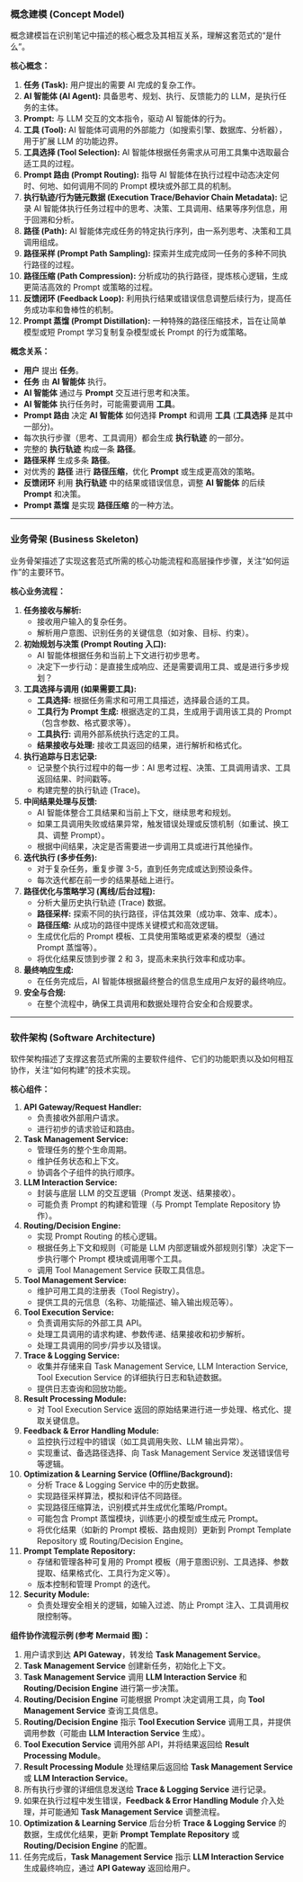 ### 概念建模 (Concept Model)

概念建模旨在识别笔记中描述的核心概念及其相互关系，理解这套范式的“是什么”。

**核心概念：**

1.  **任务 (Task):** 用户提出的需要 AI 完成的复杂工作。
2.  **AI 智能体 (AI Agent):** 具备思考、规划、执行、反馈能力的 LLM，是执行任务的主体。
3.  **Prompt:** 与 LLM 交互的文本指令，驱动 AI 智能体的行为。
4.  **工具 (Tool):** AI 智能体可调用的外部能力（如搜索引擎、数据库、分析器），用于扩展 LLM 的功能边界。
5.  **工具选择 (Tool Selection):** AI 智能体根据任务需求从可用工具集中选取最合适工具的过程。
6.  **Prompt 路由 (Prompt Routing):** 指导 AI 智能体在执行过程中动态决定何时、何地、如何调用不同的 Prompt 模块或外部工具的机制。
7.  **执行轨迹/行为链元数据 (Execution Trace/Behavior Chain Metadata):** 记录 AI 智能体执行任务过程中的思考、决策、工具调用、结果等序列信息，用于回溯和分析。
8.  **路径 (Path):** AI 智能体完成任务的特定执行序列，由一系列思考、决策和工具调用组成。
9.  **路径采样 (Prompt Path Sampling):** 探索并生成完成同一任务的多种不同执行路径的过程。
10. **路径压缩 (Path Compression):** 分析成功的执行路径，提炼核心逻辑，生成更简洁高效的 Prompt 或策略的过程。
11. **反馈闭环 (Feedback Loop):** 利用执行结果或错误信息调整后续行为，提高任务成功率和鲁棒性的机制。
12. **Prompt 蒸馏 (Prompt Distillation):** 一种特殊的路径压缩技术，旨在让简单模型或短 Prompt 学习复制复杂模型或长 Prompt 的行为或策略。

**概念关系：**

*   **用户** 提出 **任务**。
*   **任务** 由 **AI 智能体** 执行。
*   **AI 智能体** 通过与 **Prompt** 交互进行思考和决策。
*   **AI 智能体** 执行任务时，可能需要调用 **工具**。
*   **Prompt 路由** 决定 **AI 智能体** 如何选择 **Prompt** 和调用 **工具** (**工具选择** 是其中一部分)。
*   每次执行步骤（思考、工具调用）都会生成 **执行轨迹** 的一部分。
*   完整的 **执行轨迹** 构成一条 **路径**。
*   **路径采样** 生成多条 **路径**。
*   对优秀的 **路径** 进行 **路径压缩**，优化 **Prompt** 或生成更高效的策略。
*   **反馈闭环** 利用 **执行轨迹** 中的结果或错误信息，调整 **AI 智能体** 的后续 **Prompt** 和决策。
*   **Prompt 蒸馏** 是实现 **路径压缩** 的一种方法。

---

### 业务骨架 (Business Skeleton)

业务骨架描述了实现这套范式所需的核心功能流程和高层操作步骤，关注“如何运作”的主要环节。

**核心业务流程：**

1.  **任务接收与解析:**
    *   接收用户输入的复杂任务。
    *   解析用户意图、识别任务的关键信息（如对象、目标、约束）。
2.  **初始规划与决策 (Prompt Routing 入口):**
    *   AI 智能体根据任务和当前上下文进行初步思考。
    *   决定下一步行动：是直接生成响应、还是需要调用工具、或是进行多步规划？
3.  **工具选择与调用 (如果需要工具):**
    *   **工具选择:** 根据任务需求和可用工具描述，选择最合适的工具。
    *   **工具行为 Prompt 生成:** 根据选定的工具，生成用于调用该工具的 Prompt（包含参数、格式要求等）。
    *   **工具执行:** 调用外部系统执行选定的工具。
    *   **结果接收与处理:** 接收工具返回的结果，进行解析和格式化。
4.  **执行追踪与日志记录:**
    *   记录整个执行过程中的每一步：AI 思考过程、决策、工具调用请求、工具返回结果、时间戳等。
    *   构建完整的执行轨迹 (Trace)。
5.  **中间结果处理与反馈:**
    *   AI 智能体整合工具结果和当前上下文，继续思考和规划。
    *   如果工具调用失败或结果异常，触发错误处理或反馈机制（如重试、换工具、调整 Prompt）。
    *   根据中间结果，决定是否需要进一步调用工具或进行其他操作。
6.  **迭代执行 (多步任务):**
    *   对于复杂任务，重复步骤 3-5，直到任务完成或达到预设条件。
    *   每次迭代都在前一步的结果基础上进行。
7.  **路径优化与策略学习 (离线/后台过程):**
    *   分析大量历史执行轨迹 (Trace) 数据。
    *   **路径采样:** 探索不同的执行路径，评估其效果（成功率、效率、成本）。
    *   **路径压缩:** 从成功的路径中提炼关键模式和高效逻辑。
    *   生成优化后的 Prompt 模板、工具使用策略或更紧凑的模型（通过 Prompt 蒸馏等）。
    *   将优化结果反馈到步骤 2 和 3，提高未来执行效率和成功率。
8.  **最终响应生成:**
    *   在任务完成后，AI 智能体根据最终整合的信息生成用户友好的最终响应。
9.  **安全与合规:**
    *   在整个流程中，确保工具调用和数据处理符合安全和合规要求。

---

### 软件架构 (Software Architecture)

软件架构描述了支撑这套范式所需的主要软件组件、它们的功能职责以及如何相互协作，关注“如何构建”的技术实现。

**核心组件：**

1.  **API Gateway/Request Handler:**
    *   负责接收外部用户请求。
    *   进行初步的请求验证和路由。
2.  **Task Management Service:**
    *   管理任务的整个生命周期。
    *   维护任务状态和上下文。
    *   协调各个子组件的执行顺序。
3.  **LLM Interaction Service:**
    *   封装与底层 LLM 的交互逻辑（Prompt 发送、结果接收）。
    *   可能负责 Prompt 的构建和管理（与 Prompt Template Repository 协作）。
4.  **Routing/Decision Engine:**
    *   实现 Prompt Routing 的核心逻辑。
    *   根据任务上下文和规则（可能是 LLM 内部逻辑或外部规则引擎）决定下一步执行哪个 Prompt 模块或调用哪个工具。
    *   调用 Tool Management Service 获取工具信息。
5.  **Tool Management Service:**
    *   维护可用工具的注册表（Tool Registry）。
    *   提供工具的元信息（名称、功能描述、输入输出规范等）。
6.  **Tool Execution Service:**
    *   负责调用实际的外部工具 API。
    *   处理工具调用的请求构建、参数传递、结果接收和初步解析。
    *   处理工具调用的同步/异步以及错误。
7.  **Trace & Logging Service:**
    *   收集并存储来自 Task Management Service, LLM Interaction Service, Tool Execution Service 的详细执行日志和轨迹数据。
    *   提供日志查询和回放功能。
8.  **Result Processing Module:**
    *   对 Tool Execution Service 返回的原始结果进行进一步处理、格式化、提取关键信息。
9.  **Feedback & Error Handling Module:**
    *   监控执行过程中的错误（如工具调用失败、LLM 输出异常）。
    *   实现重试、备选路径选择、向 Task Management Service 发送错误信号等逻辑。
10. **Optimization & Learning Service (Offline/Background):**
    *   分析 Trace & Logging Service 中的历史数据。
    *   实现路径采样算法，模拟和评估不同路径。
    *   实现路径压缩算法，识别模式并生成优化策略/Prompt。
    *   可能包含 Prompt 蒸馏模块，训练更小的模型或生成元 Prompt。
    *   将优化结果（如新的 Prompt 模板、路由规则）更新到 Prompt Template Repository 或 Routing/Decision Engine。
11. **Prompt Template Repository:**
    *   存储和管理各种可复用的 Prompt 模板（用于意图识别、工具选择、参数提取、结果格式化、工具行为定义等）。
    *   版本控制和管理 Prompt 的迭代。
12. **Security Module:**
    *   负责处理安全相关的逻辑，如输入过滤、防止 Prompt 注入、工具调用权限控制等。

**组件协作流程示例 (参考 Mermaid 图)：**

1.  用户请求到达 **API Gateway**，转发给 **Task Management Service**。
2.  **Task Management Service** 创建新任务，初始化上下文。
3.  **Task Management Service** 调用 **LLM Interaction Service** 和 **Routing/Decision Engine** 进行第一步决策。
4.  **Routing/Decision Engine** 可能根据 Prompt 决定调用工具，向 **Tool Management Service** 查询工具信息。
5.  **Routing/Decision Engine** 指示 **Tool Execution Service** 调用工具，并提供调用参数（可能由 **LLM Interaction Service** 生成）。
6.  **Tool Execution Service** 调用外部 API，并将结果返回给 **Result Processing Module**。
7.  **Result Processing Module** 处理结果后返回给 **Task Management Service** 或 **LLM Interaction Service**。
8.  所有执行步骤的详细信息发送给 **Trace & Logging Service** 进行记录。
9.  如果在执行过程中发生错误，**Feedback & Error Handling Module** 介入处理，并可能通知 **Task Management Service** 调整流程。
10. **Optimization & Learning Service** 后台分析 **Trace & Logging Service** 的数据，生成优化结果，更新 **Prompt Template Repository** 或 **Routing/Decision Engine** 的配置。
11. 任务完成后，**Task Management Service** 指示 **LLM Interaction Service** 生成最终响应，通过 **API Gateway** 返回给用户。
